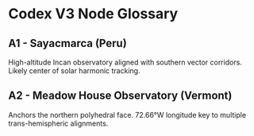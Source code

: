 # Codex V3 Node Glossary

## A1 - Sayacmarca (Peru)
High-altitude Incan observatory aligned with southern vector corridors. Likely center of solar harmonic tracking.

## A2 - Meadow House Observatory (Vermont)
Anchors the northern polyhedral face. 72.66°W longitude key to multiple trans-hemispheric alignments.

